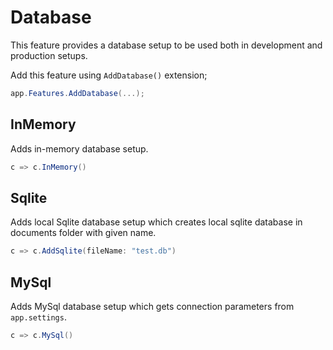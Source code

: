 # Database

This feature provides a database setup to be used both in development and
production setups.

Add this feature using `AddDatabase()` extension;

```csharp
app.Features.AddDatabase(...);
```

## InMemory

Adds in-memory database setup.

```csharp
c => c.InMemory()
```

## Sqlite

Adds local Sqlite database setup which creates local sqlite database in
documents folder with given name.

```csharp
c => c.AddSqlite(fileName: "test.db")
```

## MySql

Adds MySql database setup which gets connection parameters from `app.settings`.

```csharp
c => c.MySql()
```
